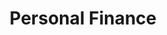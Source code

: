---
title: Personal Finance
layout: category
permalink: /categories/personal-finance/
taxonomy: personal-finance
---
